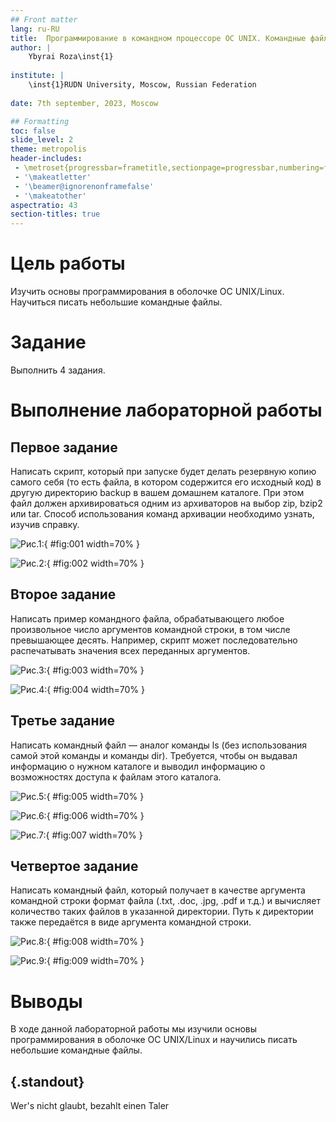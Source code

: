 ```yaml
---
## Front matter
lang: ru-RU
title:  Программирование в командном процессоре ОС UNIX. Командные файлы
author: |
	Ybyrai Roza\inst{1}
	
institute: |
	\inst{1}RUDN University, Moscow, Russian Federation
	
date: 7th september, 2023, Moscow

## Formatting
toc: false
slide_level: 2
theme: metropolis
header-includes: 
 - \metroset{progressbar=frametitle,sectionpage=progressbar,numbering=fraction}
 - '\makeatletter'
 - '\beamer@ignorenonframefalse'
 - '\makeatother'
aspectratio: 43
section-titles: true
---
```


# Цель работы

Изучить основы программирования в оболочке ОС UNIX/Linux. Научиться писать небольшие командные файлы.

# Задание

Выполнить 4 задания.

# Выполнение лабораторной работы
## Первое задание
Написать скрипт, который при запуске будет делать резервную копию самого себя (то есть файла, в котором содержится его исходный код) в другую директорию backup
в вашем домашнем каталоге. При этом файл должен архивироваться одним из архиваторов на выбор zip, bzip2 или tar. Способ использования команд архивации
необходимо узнать, изучив справку.

![Рис.1: ](image9/lab10.1.jpg){ #fig:001 width=70% }

![Рис.2: ](image9/lab10.2.jpg){ #fig:002 width=70% }

## Второе задание

Написать пример командного файла, обрабатывающего любое произвольное число аргументов командной строки, в том числе превышающее десять. Например, скрипт
может последовательно распечатывать значения всех переданных аргументов.

![Рис.3: ](image9/lab10.3.jpg){ #fig:003 width=70% }

![Рис.4: ](image9/lab10.4.jpg){ #fig:004 width=70% }

## Третье задание

Написать командный файл — аналог команды ls (без использования самой этой команды и команды dir). Требуется, чтобы он выдавал информацию о нужном каталоге
и выводил информацию о возможностях доступа к файлам этого каталога.

![Рис.5: ](image9/lab10.5.jpg){ #fig:005 width=70% }

![Рис.6: ](image9/lab10.6.jpg){ #fig:006 width=70% }

![Рис.7: ](image9/lab10.7.jpg){ #fig:007 width=70% }

##  Четвертое задание

Написать командный файл, который получает в качестве аргумента командной строки
формат файла (.txt, .doc, .jpg, .pdf и т.д.) и вычисляет количество таких файлов
в указанной директории. Путь к директории также передаётся в виде аргумента командной строки.

![Рис.8: ](image9/lab10.8.jpg){ #fig:008 width=70% }

![Рис.9: ](image9/lab10.9.jpg){ #fig:009 width=70% }

# Выводы

В ходе данной лабораторной работы мы изучили основы программирования в оболочке ОС UNIX/Linux и научились писать небольшие командные файлы.

## {.standout}

Wer's nicht glaubt, bezahlt einen Taler
